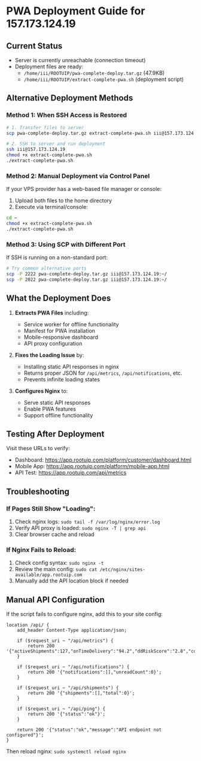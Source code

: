 # PWA Deployment Guide for 157.173.124.19

## Current Status
- Server is currently unreachable (connection timeout)
- Deployment files are ready:
  - `/home/iii/ROOTUIP/pwa-complete-deploy.tar.gz` (47.9KB)
  - `/home/iii/ROOTUIP/extract-complete-pwa.sh` (deployment script)

## Alternative Deployment Methods

### Method 1: When SSH Access is Restored
```bash
# 1. Transfer files to server
scp pwa-complete-deploy.tar.gz extract-complete-pwa.sh iii@157.173.124.19:~/

# 2. SSH to server and run deployment
ssh iii@157.173.124.19
chmod +x extract-complete-pwa.sh
./extract-complete-pwa.sh
```

### Method 2: Manual Deployment via Control Panel
If your VPS provider has a web-based file manager or console:

1. Upload both files to the home directory
2. Execute via terminal/console:
```bash
cd ~
chmod +x extract-complete-pwa.sh
./extract-complete-pwa.sh
```

### Method 3: Using SCP with Different Port
If SSH is running on a non-standard port:
```bash
# Try common alternative ports
scp -P 2222 pwa-complete-deploy.tar.gz iii@157.173.124.19:~/
scp -P 2022 pwa-complete-deploy.tar.gz iii@157.173.124.19:~/
```

## What the Deployment Does

1. **Extracts PWA Files** including:
   - Service worker for offline functionality
   - Manifest for PWA installation
   - Mobile-responsive dashboard
   - API proxy configuration

2. **Fixes the Loading Issue** by:
   - Installing static API responses in nginx
   - Returns proper JSON for `/api/metrics`, `/api/notifications`, etc.
   - Prevents infinite loading states

3. **Configures Nginx** to:
   - Serve static API responses
   - Enable PWA features
   - Support offline functionality

## Testing After Deployment

Visit these URLs to verify:
- Dashboard: https://app.rootuip.com/platform/customer/dashboard.html
- Mobile App: https://app.rootuip.com/platform/mobile-app.html
- API Test: https://app.rootuip.com/api/metrics

## Troubleshooting

### If Pages Still Show "Loading":
1. Check nginx logs: `sudo tail -f /var/log/nginx/error.log`
2. Verify API proxy is loaded: `sudo nginx -T | grep api`
3. Clear browser cache and reload

### If Nginx Fails to Reload:
1. Check config syntax: `sudo nginx -t`
2. Review the main config: `sudo cat /etc/nginx/sites-available/app.rootuip.com`
3. Manually add the API location block if needed

## Manual API Configuration

If the script fails to configure nginx, add this to your site config:

```nginx
location /api/ {
    add_header Content-Type application/json;
    
    if ($request_uri ~ "/api/metrics") {
        return 200 '{"activeShipments":127,"onTimeDelivery":"94.2","ddRiskScore":"2.8","costSavings":142}';
    }
    
    if ($request_uri ~ "/api/notifications") {
        return 200 '{"notifications":[],"unreadCount":0}';
    }
    
    if ($request_uri ~ "/api/shipments") {
        return 200 '{"shipments":[],"total":0}';
    }
    
    if ($request_uri ~ "/api/ping") {
        return 200 '{"status":"ok"}';
    }
    
    return 200 '{"status":"ok","message":"API endpoint not configured"}';
}
```

Then reload nginx: `sudo systemctl reload nginx`